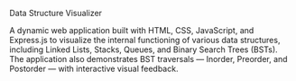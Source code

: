 Data Structure Visualizer

A dynamic web application built with HTML, CSS, JavaScript, and Express.js to visualize the internal functioning of various data structures, including Linked Lists, Stacks, Queues, and Binary Search Trees (BSTs).
The application also demonstrates BST traversals — Inorder, Preorder, and Postorder — with interactive visual feedback.

